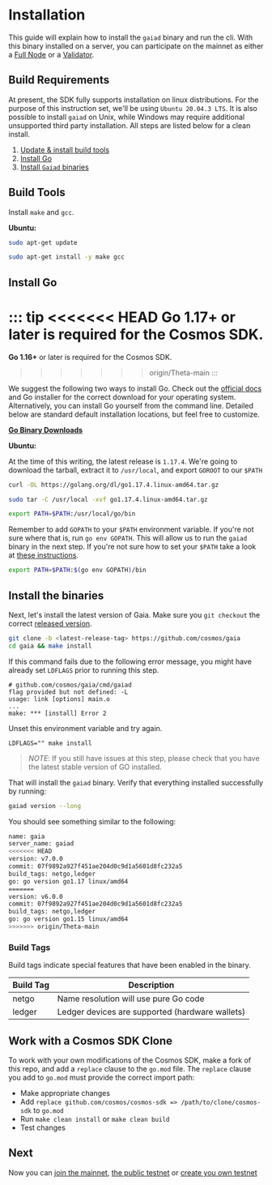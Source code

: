 <!--
order: 2
-->

# Installation

This guide will explain how to install the `gaiad` binary and run the cli. With this binary installed on a server, you can participate on the mainnet as either a [Full Node](../hub-tutorials/join-mainnet.md) or a [Validator](../validators/validator-setup.md).

## Build Requirements

At present, the SDK fully supports installation on linux distributions. For the purpose of this instruction set, we'll be using `Ubuntu 20.04.3 LTS`. It is also possible to install `gaiad` on Unix, while Windows may require additional unsupported third party installation. All steps are listed below for a clean install.

1. [Update & install build tools](#build-tools)
2. [Install Go](#install-go)
3. [Install `Gaiad` binaries](#install-the-binaries)


## Build Tools

Install `make` and `gcc`.

**Ubuntu:**
```bash
sudo apt-get update

sudo apt-get install -y make gcc
```

## Install Go

::: tip
<<<<<<< HEAD
**Go 1.17+** or later is required for the Cosmos SDK.
=======
**Go 1.16+** or later is required for the Cosmos SDK.
>>>>>>> origin/Theta-main
:::

We suggest the following two ways to install Go. Check out the [official docs](https://golang.org/doc/install) and Go installer for the correct download for your operating system. Alternatively, you can install Go yourself from the command line. Detailed below are standard default installation locations, but feel free to customize.

**[Go Binary Downloads](https://go.dev/dl/)**

**Ubuntu:**

At the time of this writing, the latest release is `1.17.4`. We're going to download the tarball, extract it to `/usr/local`, and export `GOROOT` to our `$PATH`
```bash
curl -OL https://golang.org/dl/go1.17.4.linux-amd64.tar.gz

sudo tar -C /usr/local -xvf go1.17.4.linux-amd64.tar.gz

export PATH=$PATH:/usr/local/go/bin

```

Remember to add `GOPATH` to your `$PATH` environment variable. If you're not sure where that is, run `go env GOPATH`. This will allow us to run the `gaiad` binary in the next step. If you're not sure how to set your `$PATH` take a look at [these instructions](https://superuser.com/questions/284342/what-are-path-and-other-environment-variables-and-how-can-i-set-or-use-them).

```bash
export PATH=$PATH:$(go env GOPATH)/bin
```

## Install the binaries

Next, let's install the latest version of Gaia. Make sure you `git checkout` the
correct [released version](https://github.com/cosmos/gaia/releases).

```bash
git clone -b <latest-release-tag> https://github.com/cosmos/gaia
cd gaia && make install
```

If this command fails due to the following error message, you might have already set `LDFLAGS` prior to running this step.

```
# github.com/cosmos/gaia/cmd/gaiad
flag provided but not defined: -L
usage: link [options] main.o
...
make: *** [install] Error 2
```

Unset this environment variable and try again.

```
LDFLAGS="" make install
```

> _NOTE_: If you still have issues at this step, please check that you have the latest stable version of GO installed.

That will install the `gaiad` binary. Verify that everything installed successfully by running:

```bash
gaiad version --long
```

You should see something similar to the following:

```bash
name: gaia
server_name: gaiad
<<<<<<< HEAD
version: v7.0.0
commit: 07f9892a927f451ae204d0c9d1a5601d8fc232a5
build_tags: netgo,ledger
go: go version go1.17 linux/amd64
=======
version: v6.0.0
commit: 07f9892a927f451ae204d0c9d1a5601d8fc232a5
build_tags: netgo,ledger
go: go version go1.15 linux/amd64
>>>>>>> origin/Theta-main
```

### Build Tags

Build tags indicate special features that have been enabled in the binary.

| Build Tag | Description                                     |
| --------- | ----------------------------------------------- |
| netgo     | Name resolution will use pure Go code           |
| ledger    | Ledger devices are supported (hardware wallets) |

## Work with a Cosmos SDK Clone

To work with your own modifications of the Cosmos SDK, make a fork of this repo, and add a `replace` clause to the `go.mod` file.
The `replace` clause you add to `go.mod` must provide the correct import path:

- Make appropriate changes
- Add `replace github.com/cosmos/cosmos-sdk => /path/to/clone/cosmos-sdk` to `go.mod`
- Run `make clean install` or `make clean build`
- Test changes

## Next

Now you can [join the mainnet](../hub-tutorials/join-mainnet.md), [the public testnet](../hub-tutorials/join-testnet.md) or [create you own testnet](../hub-tutorials/deploy-testnet.md)
